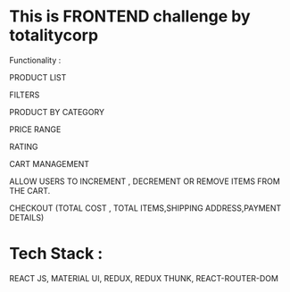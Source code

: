 # This is FRONTEND challenge by totalitycorp
Functionality :


PRODUCT LIST


FILTERS


PRODUCT BY CATEGORY


PRICE RANGE


RATING


CART MANAGEMENT


ALLOW USERS TO INCREMENT , DECREMENT OR REMOVE ITEMS FROM THE CART.



CHECKOUT (TOTAL COST , TOTAL ITEMS,SHIPPING ADDRESS,PAYMENT DETAILS)

# Tech Stack : 
REACT JS, MATERIAL UI, REDUX, REDUX THUNK, REACT-ROUTER-DOM



